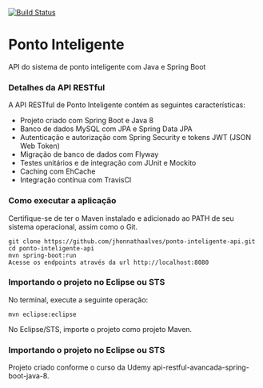 [![Build Status](https://app.travis-ci.com/jhonnathaalves/ponto-inteligente-api.svg?branch=main)](https://app.travis-ci.com/jhonnathaalves/ponto-inteligente-api)

# Ponto Inteligente
API do sistema de ponto inteligente com Java e Spring Boot

### Detalhes da API RESTful
A API RESTful de Ponto Inteligente contém as seguintes características:  
* Projeto criado com Spring Boot e Java 8
* Banco de dados MySQL com JPA e Spring Data JPA
* Autenticação e autorização com Spring Security e tokens JWT (JSON Web Token)
* Migração de banco de dados com Flyway
* Testes unitários e de integração com JUnit e Mockito
* Caching com EhCache
* Integração contínua com TravisCI
### Como executar a aplicação
Certifique-se de ter o Maven instalado e adicionado ao PATH de seu sistema operacional, assim como o Git.
```
git clone https://github.com/jhonnathaalves/ponto-inteligente-api.git
cd ponto-inteligente-api
mvn spring-boot:run
Acesse os endpoints através da url http://localhost:8080
```
### Importando o projeto no Eclipse ou STS
No terminal, execute a seguinte operação:
```
mvn eclipse:eclipse
```
No Eclipse/STS, importe o projeto como projeto Maven.

### Importando o projeto no Eclipse ou STS

Projeto criado conforme o curso da Udemy api-restful-avancada-spring-boot-java-8.





